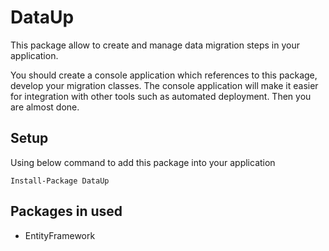 # DataUp

This package allow to create and manage data migration steps in your application.

You should create a console application which references to this package, develop your migration classes. The console application will make it easier for integration with other tools such as automated deployment. Then you are almost done.

## Setup

Using below command to add this package into your application

`Install-Package DataUp`

## Packages in used
- EntityFramework
